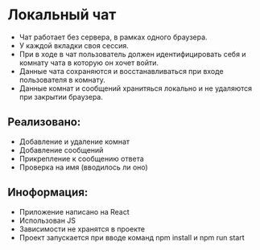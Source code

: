 # Локальный чат

- Чат работает без сервера, в рамках одного браузера.
- У каждой вкладки своя сессия. 
- При в ходе в чат пользователь должен идентифицировать себя и комнату чата в которую он хочет войти. 
- Данные чата сохраняются и восстанавливаться при входе пользователя в комнату. 
- Данные комнат и сообщений хранитяься локально и не удаляются при закрытии браузера.  

## Реализовано:
- Добавление и удаление комнат
- Добавление сообщений
- Прикрепление к сообщению ответа
- Проверка на имя (вводилось ли оно)

## Иноформация:
- Приложение написано на React
- Использован JS
- Зависимости не хранятся в проекте
- Проект запускается при вводе команд npm install и npm run start

